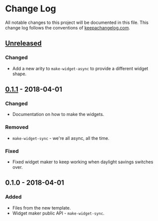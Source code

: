 # Change Log
All notable changes to this project will be documented in this file. This change log follows the conventions of [keepachangelog.com](http://keepachangelog.com/).

## [Unreleased]
### Changed
- Add a new arity to `make-widget-async` to provide a different widget shape.

## [0.1.1] - 2018-04-01
### Changed
- Documentation on how to make the widgets.

### Removed
- `make-widget-sync` - we're all async, all the time.

### Fixed
- Fixed widget maker to keep working when daylight savings switches over.

## 0.1.0 - 2018-04-01
### Added
- Files from the new template.
- Widget maker public API - `make-widget-sync`.

[Unreleased]: https://github.com/your-name/ch6/compare/0.1.1...HEAD
[0.1.1]: https://github.com/your-name/ch6/compare/0.1.0...0.1.1

